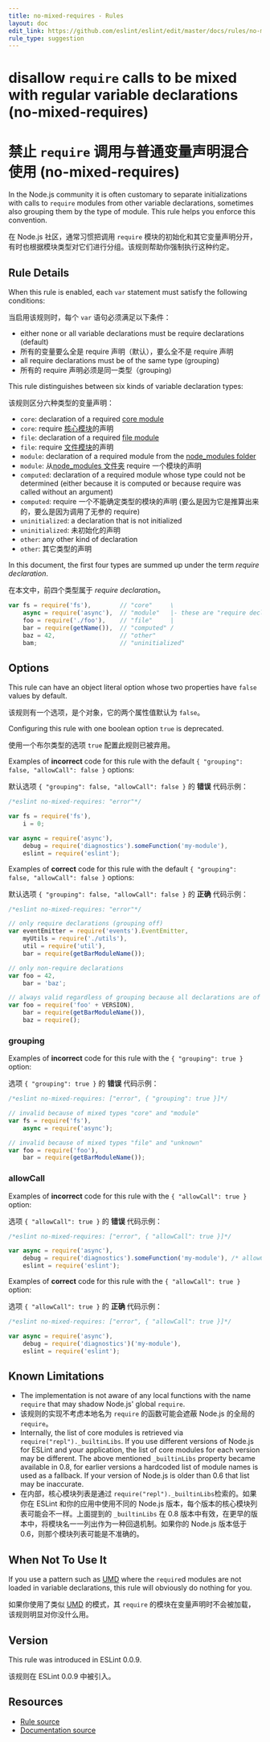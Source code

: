 ```yaml
---
title: no-mixed-requires - Rules
layout: doc
edit_link: https://github.com/eslint/eslint/edit/master/docs/rules/no-mixed-requires.md
rule_type: suggestion
---
```

<!-- Note: No pull requests accepted for this file. See README.md in the root directory for details. -->

# disallow `require` calls to be mixed with regular variable declarations (no-mixed-requires)

# 禁止 `require` 调用与普通变量声明混合使用 (no-mixed-requires)

In the Node.js community it is often customary to separate initializations with calls to `require` modules from other variable declarations, sometimes also grouping them by the type of module. This rule helps you enforce this convention.

在 Node.js 社区，通常习惯把调用 `require` 模块的初始化和其它变量声明分开，有时也根据模块类型对它们进行分组。该规则帮助你强制执行这种约定。
 
## Rule Details

When this rule is enabled, each `var` statement must satisfy the following conditions:

当启用该规则时，每个 `var` 语句必须满足以下条件：

* either none or all variable declarations must be require declarations (default)
* 所有的变量要么全是 require 声明（默认），要么全不是 require 声明
* all require declarations must be of the same type (grouping)
* 所有的 require 声明必须是同一类型（grouping)

This rule distinguishes between six kinds of variable declaration types:

该规则区分六种类型的变量声明：

* `core`: declaration of a required [core module][1]
* `core`: require [核心模块][1]的声明
* `file`: declaration of a required [file module][2]
* `file`: require [文件模块][2]的声明
* `module`: declaration of a required module from the [node_modules folder][3]
* `module`: 从[node_modules 文件夹][3] require 一个模块的声明
* `computed`: declaration of a required module whose type could not be determined (either because it is computed or because require was called without an argument)
* `computed`: require 一个不能确定类型的模块的声明 (要么是因为它是推算出来的，要么是因为调用了无参的 require)
* `uninitialized`: a declaration that is not initialized
* `uninitialized`: 未初始化的声明
* `other`: any other kind of declaration
* `other`: 其它类型的声明

In this document, the first four types are summed up under the term *require declaration*.

在本文中，前四个类型属于 *require declaration*。

```js
var fs = require('fs'),        // "core"     \
    async = require('async'),  // "module"   |- these are "require declaration"s
    foo = require('./foo'),    // "file"     |
    bar = require(getName()),  // "computed" /
    baz = 42,                  // "other"
    bam;                       // "uninitialized"
```

## Options

This rule can have an object literal option whose two properties have `false` values by default.

该规则有一个选项，是个对象，它的两个属性值默认为 `false`。

Configuring this rule with one boolean option `true` is deprecated.

使用一个布尔类型的选项 `true` 配置此规则已被弃用。

Examples of **incorrect** code for this rule with the default `{ "grouping": false, "allowCall": false }` options:

默认选项 `{ "grouping": false, "allowCall": false }` 的 **错误** 代码示例：

```js
/*eslint no-mixed-requires: "error"*/

var fs = require('fs'),
    i = 0;

var async = require('async'),
    debug = require('diagnostics').someFunction('my-module'),
    eslint = require('eslint');
```

Examples of **correct** code for this rule with the default `{ "grouping": false, "allowCall": false }` options:

默认选项 `{ "grouping": false, "allowCall": false }` 的 **正确** 代码示例：

```js
/*eslint no-mixed-requires: "error"*/

// only require declarations (grouping off)
var eventEmitter = require('events').EventEmitter,
    myUtils = require('./utils'),
    util = require('util'),
    bar = require(getBarModuleName());

// only non-require declarations
var foo = 42,
    bar = 'baz';

// always valid regardless of grouping because all declarations are of the same type
var foo = require('foo' + VERSION),
    bar = require(getBarModuleName()),
    baz = require();
```

### grouping

Examples of **incorrect** code for this rule with the `{ "grouping": true }` option:

选项 `{ "grouping": true }` 的 **错误** 代码示例：

```js
/*eslint no-mixed-requires: ["error", { "grouping": true }]*/

// invalid because of mixed types "core" and "module"
var fs = require('fs'),
    async = require('async');

// invalid because of mixed types "file" and "unknown"
var foo = require('foo'),
    bar = require(getBarModuleName());
```

### allowCall

Examples of **incorrect** code for this rule with the `{ "allowCall": true }` option:

选项 `{ "allowCall": true }` 的 **错误** 代码示例：

```js
/*eslint no-mixed-requires: ["error", { "allowCall": true }]*/

var async = require('async'),
    debug = require('diagnostics').someFunction('my-module'), /* allowCall doesn't allow calling any function */
    eslint = require('eslint');
```

Examples of **correct** code for this rule with the `{ "allowCall": true }` option:

选项 `{ "allowCall": true }` 的 **正确** 代码示例：

```js
/*eslint no-mixed-requires: ["error", { "allowCall": true }]*/

var async = require('async'),
    debug = require('diagnostics')('my-module'),
    eslint = require('eslint');
```

## Known Limitations

* The implementation is not aware of any local functions with the name `require` that may shadow Node.js' global `require`.
* 该规则的实现不考虑本地名为 `require` 的函数可能会遮蔽 Node.js 的全局的 `require`。
* Internally, the list of core modules is retrieved via `require("repl")._builtinLibs`. If you use different versions of Node.js for ESLint and your application, the list of core modules for each version may be different.
  The above mentioned `_builtinLibs` property became available in 0.8, for earlier versions a hardcoded list of module names is used as a fallback. If your version of Node.js is older than 0.6 that list may be inaccurate.
* 在内部，核心模块列表是通过 `require("repl")._builtinLibs`检索的。如果你在 ESLint 和你的应用中使用不同的 Node.js 版本，每个版本的核心模块列表可能会不一样。上面提到的 `_builtinLibs` 在 0.8 版本中有效，在更早的版本中，将模块名一一列出作为一种回退机制。如果你的 Node.js 版本低于 0.6，则那个模块列表可能是不准确的。

## When Not To Use It

If you use a pattern such as [UMD][4] where the `require`d modules are not loaded in variable declarations, this rule will obviously do nothing for you.

如果你使用了类似 [UMD][4] 的模式，其 `require` 的模块在变量声明时不会被加载，该规则明显对你没什么用。

[1]: https://nodejs.org/api/modules.html#modules_core_modules
[2]: https://nodejs.org/api/modules.html#modules_file_modules
[3]: https://nodejs.org/api/modules.html#modules_loading_from_node_modules_folders
[4]: https://github.com/umdjs/umd

## Version

This rule was introduced in ESLint 0.0.9.

该规则在 ESLint 0.0.9 中被引入。

## Resources

* [Rule source](https://github.com/eslint/eslint/tree/master/lib/rules/no-mixed-requires.js)
* [Documentation source](https://github.com/eslint/eslint/tree/master/docs/rules/no-mixed-requires.md)
